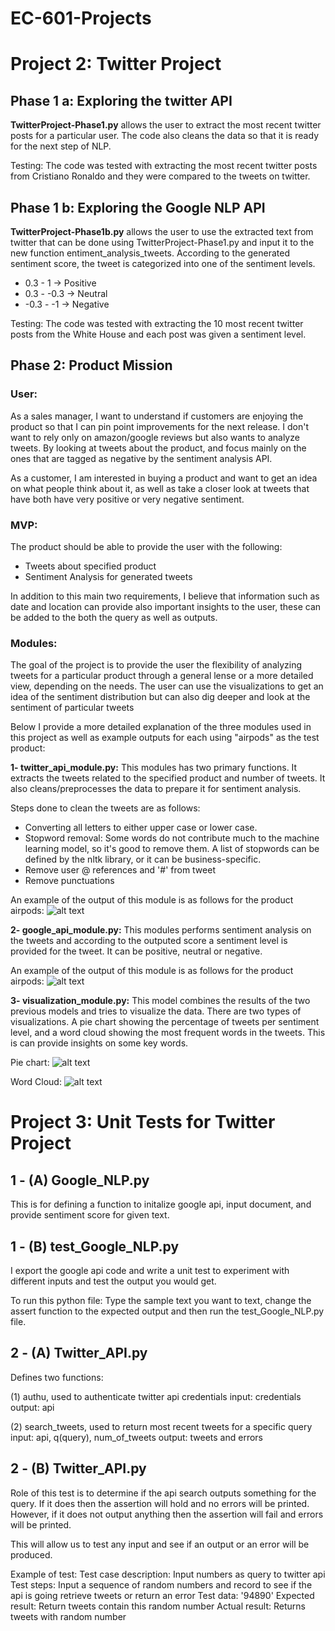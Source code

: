# EC-601-Projects

# Project 2: Twitter Project


Phase 1 a: Exploring the twitter API
--------

**TwitterProject-Phase1.py** allows the user to extract the most recent twitter posts for a particular user. 
The code also cleans the data so that it is ready for the next step of NLP. 

Testing: The code was tested with extracting the most recent twitter posts from Cristiano Ronaldo and they were compared to the tweets on twitter.


Phase 1 b: Exploring the Google NLP API 
--------

**TwitterProject-Phase1b.py** allows the user to use the extracted text from twitter that can be done using TwitterProject-Phase1.py and input it to the new function entiment_analysis_tweets. According to the generated sentiment score, the tweet is categorized into one of the sentiment levels. 
 
 - 0.3 - 1 -> Positive 
 - 0.3 - -0.3 -> Neutral  
 - -0.3 - -1 -> Negative 
 
Testing: The code was tested with extracting the 10 most recent twitter posts from the White House and each post was given a sentiment level. 

Phase 2: Product Mission
--------

### User:
As a sales manager, I want to understand if customers are enjoying the product so that I can pin point improvements for the next release. I don't want to rely only on amazon/google reviews but also wants to analyze tweets. By looking at tweets about the product, and focus mainly on the ones that are tagged as negative by the sentiment analysis API. 

As a customer, I am interested in buying a product and want to get an idea on what people think about it, as well as take a closer look at tweets that have both have very positive or very negative sentiment. 

### MVP: 
The product should be able to provide the user with the following:  
 - Tweets about specified product
 - Sentiment Analysis for generated tweets 

In addition to this main two requirements, I believe that information such as date and location can provide also important insights to the user, these can be added to the both the query as well as outputs. 

### Modules: 

The goal of the project is to provide the user the flexibility of analyzing tweets for a particular product through a general lense or a more detailed view, depending on the needs. The user can use the visualizations to get an idea of the sentiment distribution but can also dig deeper and look at the sentiment of particular tweets

Below I provide a more detailed explanation of the three modules used in this project as well as example outputs for each using "airpods" as the test product:

**1- twitter_api_module.py:**
This modules has two primary functions. It extracts the tweets related to the specified product and number of tweets. It also cleans/preprocesses the data to prepare it for sentiment analysis.

Steps done to clean the tweets are as follows: 
 - Converting all letters to either upper case or lower case.
 - Stopword removal: Some words do not contribute much to the machine learning model, so it's good to remove them. A list of stopwords can be defined by the nltk library, or it can be business-specific.
 - Remove user @ references and '#' from tweet
 - Remove punctuations
 
An example of the output of this module is as follows for the product airpods: 
![alt text](https://github.com/mkhalil1998/EC-601-Twitter_Project/blob/main/Images/module1.png)

**2- google_api_module.py:**
This modules performs sentiment analysis on the tweets and according to the outputed score a sentiment level is provided for the tweet. It can be positive, neutral or negative. 

An example of the output of this module is as follows for the product airpods: 
![alt text](https://github.com/mkhalil1998/EC-601-Twitter_Project/blob/main/Images/module2.png)


**3- visualization_module.py:**
This model combines the results of the two previous models and tries to visualize the data. There are two types of visualizations. A pie chart showing the percentage of tweets per sentiment level, and a word cloud showing the most frequent words in the tweets. This is can provide insights on some key words. 

Pie chart: 
![alt text](https://github.com/mkhalil1998/EC-601-Twitter_Project/blob/main/Images/pie_chart.png)


Word Cloud: 
![alt text](https://github.com/mkhalil1998/EC-601-Twitter_Project/blob/main/Images/word_cloud.png)


# Project 3: Unit Tests for Twitter Project

**1 - (A) Google_NLP.py**
-------------------------
 
This is for defining a function to initalize google api, input document, 
and provide sentiment score for given text.

**1 - (B) test_Google_NLP.py**
-------------------------

I export the google api code and write a 
unit test to experiment with different inputs and test the output you would get.

To run this python file: 
Type the sample text you want to text, change the assert function to the expected output 
and then run the test_Google_NLP.py file. 

**2 - (A) Twitter_API.py**
-------------------------

Defines two functions:

(1) authu, used to authenticate twitter api credentials
input: credentials
output: api 

(2) search_tweets, used to return most recent tweets for a specific query 
input: api, q(query), num_of_tweets
output: tweets and errors 

**2 - (B) Twitter_API.py**
-------------------------
 
Role of this test is to determine if the api search outputs something for the 
query. If it does then the assertion will hold and no errors will be printed. However, 
if it does not output anything then the assertion will fail and errors will be printed. 

This will allow us to test any input and see if an output or an error will be produced.

Example of test:
Test case description: Input numbers as query to twitter api
Test steps: Input a sequence of random numbers and record to see if the api is going 
        retrieve tweets or return an error
Test data: '94890'
Expected result: Return tweets contain this random number
Actual result: Returns tweets with random number




